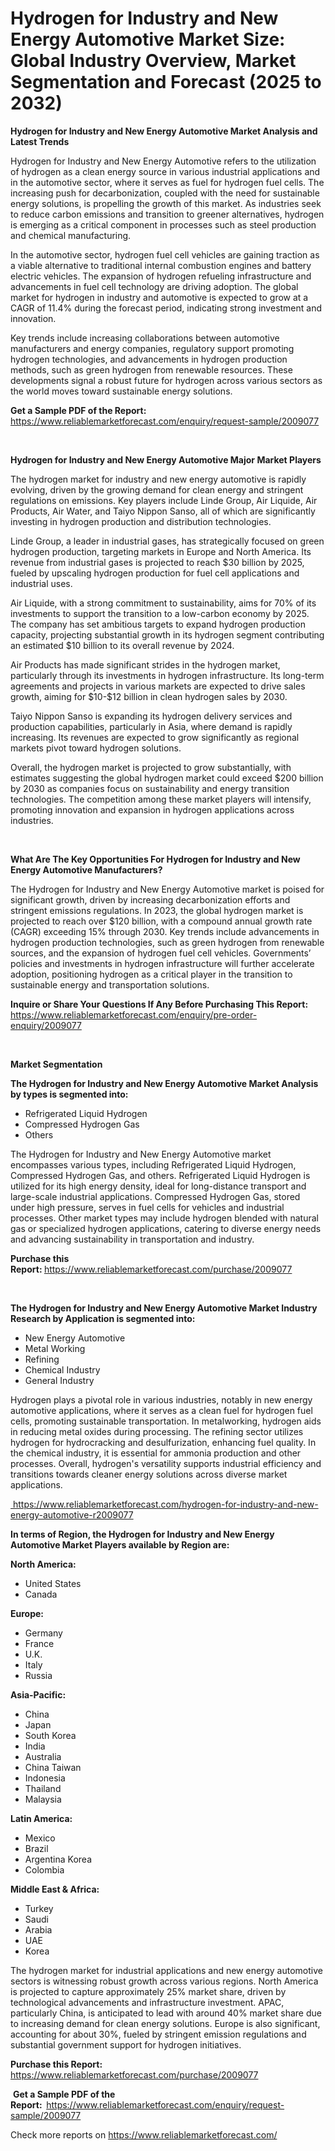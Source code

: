 <p><h1>Hydrogen for Industry and New Energy Automotive Market Size: Global Industry Overview, Market Segmentation and Forecast (2025 to 2032)</h1></p><p><strong>Hydrogen for Industry and New Energy Automotive Market Analysis and Latest Trends</strong></p>
<p><p>Hydrogen for Industry and New Energy Automotive refers to the utilization of hydrogen as a clean energy source in various industrial applications and in the automotive sector, where it serves as fuel for hydrogen fuel cells. The increasing push for decarbonization, coupled with the need for sustainable energy solutions, is propelling the growth of this market. As industries seek to reduce carbon emissions and transition to greener alternatives, hydrogen is emerging as a critical component in processes such as steel production and chemical manufacturing.</p><p>In the automotive sector, hydrogen fuel cell vehicles are gaining traction as a viable alternative to traditional internal combustion engines and battery electric vehicles. The expansion of hydrogen refueling infrastructure and advancements in fuel cell technology are driving adoption. The global market for hydrogen in industry and automotive is expected to grow at a CAGR of 11.4% during the forecast period, indicating strong investment and innovation.</p><p>Key trends include increasing collaborations between automotive manufacturers and energy companies, regulatory support promoting hydrogen technologies, and advancements in hydrogen production methods, such as green hydrogen from renewable resources. These developments signal a robust future for hydrogen across various sectors as the world moves toward sustainable energy solutions.</p></p>
<p><strong>Get a Sample PDF of the Report:&nbsp;</strong> <a href="https://www.reliablemarketforecast.com/enquiry/request-sample/2009077?utm_campaign=2210&utm_medium=2&utm_source=Github&utm_content=ia&utm_term=05022025&utm_id=hydrogen-for-industry-and-new-energy-automotive">https://www.reliablemarketforecast.com/enquiry/request-sample/2009077</a></p>
<p>&nbsp;</p>
<p><strong>Hydrogen for Industry and New Energy Automotive Major Market Players</strong></p>
<p><p>The hydrogen market for industry and new energy automotive is rapidly evolving, driven by the growing demand for clean energy and stringent regulations on emissions. Key players include Linde Group, Air Liquide, Air Products, Air Water, and Taiyo Nippon Sanso, all of which are significantly investing in hydrogen production and distribution technologies.</p><p>Linde Group, a leader in industrial gases, has strategically focused on green hydrogen production, targeting markets in Europe and North America. Its revenue from industrial gases is projected to reach $30 billion by 2025, fueled by upscaling hydrogen production for fuel cell applications and industrial uses.</p><p>Air Liquide, with a strong commitment to sustainability, aims for 70% of its investments to support the transition to a low-carbon economy by 2025. The company has set ambitious targets to expand hydrogen production capacity, projecting substantial growth in its hydrogen segment contributing an estimated $10 billion to its overall revenue by 2024.</p><p>Air Products has made significant strides in the hydrogen market, particularly through its investments in hydrogen infrastructure. Its long-term agreements and projects in various markets are expected to drive sales growth, aiming for $10-$12 billion in clean hydrogen sales by 2030.</p><p>Taiyo Nippon Sanso is expanding its hydrogen delivery services and production capabilities, particularly in Asia, where demand is rapidly increasing. Its revenues are expected to grow significantly as regional markets pivot toward hydrogen solutions.</p><p>Overall, the hydrogen market is projected to grow substantially, with estimates suggesting the global hydrogen market could exceed $200 billion by 2030 as companies focus on sustainability and energy transition technologies. The competition among these market players will intensify, promoting innovation and expansion in hydrogen applications across industries.</p></p>
<p>&nbsp;</p>
<p><strong>What Are The Key Opportunities For Hydrogen for Industry and New Energy Automotive Manufacturers?</strong></p>
<p><p>The Hydrogen for Industry and New Energy Automotive market is poised for significant growth, driven by increasing decarbonization efforts and stringent emissions regulations. In 2023, the global hydrogen market is projected to reach over $120 billion, with a compound annual growth rate (CAGR) exceeding 15% through 2030. Key trends include advancements in hydrogen production technologies, such as green hydrogen from renewable sources, and the expansion of hydrogen fuel cell vehicles. Governments’ policies and investments in hydrogen infrastructure will further accelerate adoption, positioning hydrogen as a critical player in the transition to sustainable energy and transportation solutions.</p></p>
<p><strong>Inquire or Share Your Questions If Any Before Purchasing This Report:</strong> <a href="https://www.reliablemarketforecast.com/enquiry/pre-order-enquiry/2009077?utm_campaign=2210&utm_medium=2&utm_source=Github&utm_content=ia&utm_term=05022025&utm_id=hydrogen-for-industry-and-new-energy-automotive">https://www.reliablemarketforecast.com/enquiry/pre-order-enquiry/2009077</a></p>
<p>&nbsp;</p>
<p><strong>Market Segmentation</strong></p>
<p><strong>The Hydrogen for Industry and New Energy Automotive Market Analysis by types is segmented into:</strong></p>
<p><ul><li>Refrigerated Liquid Hydrogen</li><li>Compressed Hydrogen Gas</li><li>Others</li></ul></p>
<p><p>The Hydrogen for Industry and New Energy Automotive market encompasses various types, including Refrigerated Liquid Hydrogen, Compressed Hydrogen Gas, and others. Refrigerated Liquid Hydrogen is utilized for its high energy density, ideal for long-distance transport and large-scale industrial applications. Compressed Hydrogen Gas, stored under high pressure, serves in fuel cells for vehicles and industrial processes. Other market types may include hydrogen blended with natural gas or specialized hydrogen applications, catering to diverse energy needs and advancing sustainability in transportation and industry.</p></p>
<p><strong>Purchase this Report:&nbsp;</strong><a href="https://www.reliablemarketforecast.com/purchase/2009077?utm_campaign=2210&utm_medium=2&utm_source=Github&utm_content=ia&utm_term=05022025&utm_id=hydrogen-for-industry-and-new-energy-automotive">https://www.reliablemarketforecast.com/purchase/2009077</a></p>
<p>&nbsp;</p>
<p><strong>The Hydrogen for Industry and New Energy Automotive Market Industry Research by Application is segmented into:</strong></p>
<p><ul><li>New Energy Automotive</li><li>Metal Working</li><li>Refining</li><li>Chemical Industry</li><li>General Industry</li></ul></p>
<p><p>Hydrogen plays a pivotal role in various industries, notably in new energy automotive applications, where it serves as a clean fuel for hydrogen fuel cells, promoting sustainable transportation. In metalworking, hydrogen aids in reducing metal oxides during processing. The refining sector utilizes hydrogen for hydrocracking and desulfurization, enhancing fuel quality. In the chemical industry, it is essential for ammonia production and other processes. Overall, hydrogen's versatility supports industrial efficiency and transitions towards cleaner energy solutions across diverse market applications.</p></p>
<p><a href="https://www.reliablemarketforecast.com/hydrogen-for-industry-and-new-energy-automotive-r2009077?utm_campaign=2210&utm_medium=2&utm_source=Github&utm_content=ia&utm_term=05022025&utm_id=hydrogen-for-industry-and-new-energy-automotive">&nbsp;https://www.reliablemarketforecast.com/hydrogen-for-industry-and-new-energy-automotive-r2009077</a></p>
<p><strong>In terms of Region, the Hydrogen for Industry and New Energy Automotive Market Players available by Region are:</strong></p>
<p>
    <p> <strong> North America: </strong>
        <ul>
            <li>United States</li>
            <li>Canada</li>
        </ul>
        </p> 
    <p> <strong> Europe: </strong>
        <ul>
            <li>Germany</li>
            <li>France</li>
            <li>U.K.</li>
            <li>Italy</li>
            <li>Russia</li>
        </ul>
        </p> 
    <p> <strong> Asia-Pacific: </strong>
        <ul>
            <li>China</li>
            <li>Japan</li>
            <li>South Korea</li>
            <li>India</li>
            <li>Australia</li>
            <li>China Taiwan</li>
            <li>Indonesia</li>
            <li>Thailand</li>
            <li>Malaysia</li>
        </ul>
        </p> 
    <p> <strong> Latin America: </strong>
        <ul>
            <li>Mexico</li>
            <li>Brazil</li>
            <li>Argentina Korea</li>
            <li>Colombia</li>
        </ul>
        </p> 
    <p> <strong> Middle East & Africa: </strong>
        <ul>
            <li>Turkey</li>
            <li>Saudi</li>
            <li>Arabia</li>
            <li>UAE</li>
            <li>Korea</li>
        </ul>
    </p>
    </p>
<p><p>The hydrogen market for industrial applications and new energy automotive sectors is witnessing robust growth across various regions. North America is projected to capture approximately 25% market share, driven by technological advancements and infrastructure investment. APAC, particularly China, is anticipated to lead with around 40% market share due to increasing demand for clean energy solutions. Europe is also significant, accounting for about 30%, fueled by stringent emission regulations and substantial government support for hydrogen initiatives.</p></p>
<p><strong>Purchase this Report: </strong><a href="https://www.reliablemarketforecast.com/purchase/2009077?utm_campaign=2210&utm_medium=2&utm_source=Github&utm_content=ia&utm_term=05022025&utm_id=hydrogen-for-industry-and-new-energy-automotive">https://www.reliablemarketforecast.com/purchase/2009077</a></p>
<p>&nbsp;<strong>Get a Sample PDF of the Report:&nbsp;&nbsp;</strong><a href="https://www.reliablemarketforecast.com/enquiry/request-sample/2009077?utm_campaign=2210&utm_medium=2&utm_source=Github&utm_content=ia&utm_term=05022025&utm_id=hydrogen-for-industry-and-new-energy-automotive">https://www.reliablemarketforecast.com/enquiry/request-sample/2009077</a></p>
<p><strong></strong></p>
<p>Check more reports on <a href="https://www.reliablemarketforecast.com/?utm_campaign=2210&utm_medium=2&utm_source=Github&utm_content=ia&utm_term=05022025&utm_id=hydrogen-for-industry-and-new-energy-automotive">https://www.reliablemarketforecast.com/</a></p>